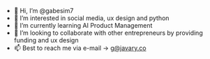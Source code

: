 - 👋 Hi, I’m @gabesim7
- 👀 I’m interested in social media, ux design and python 
- 🌱 I’m currently learning AI Product Management 
- 💞️ I’m looking to collaborate with other entrepreneurs by providing funding and ux design
- 📫 Best to reach me via e-mail -> g@javary.co
<!---
gabesim7/gabesim7 is a ✨ special ✨ repository because its `README.md` (this file) appears on your GitHub profile.
You can click the Preview link to take a look at your changes.
--->

